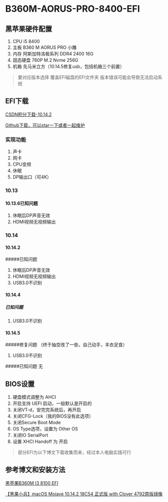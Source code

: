 # B360M-AORUS-PRO-8400-EFI

## 黑苹果硬件配置
1. CPU i5 8400
2. 主板 B360 M AORUS PRO 小雕
3. 内存 阿斯加特洛极系列 DDR4 2400 16G
4. 固态硬盘 760P M.2 Nvme 256G
5. 机箱 先马米立方（10.14.5修复usb，包括机箱三个前置）

> 要对应版本选择 覆盖EFI磁盘的EFI文件夹 版本错误可能会导致无法启动系统

## EFI下载

[CSDN积分下载-10.14.2](https://download.csdn.net/download/q670051552/10888077)

[Github下载，可以star一下或者一起维护](https://github.com/StarYellow/GIGABYTE-B360M-AORUS-PRO-8400-EFI-Hackintosh)

### 实现功能
1. 声卡
2. 网卡
3. CPU变频
4. 休眠
5. DP输出口（可4K）

### 10.13
#### 10.13.6已知问题 
1. 休眠后DP声音无效
2. HDMI视频无视频输出

### 10.14
#### 10.14.2
#####已知问题 
1. 休眠后DP声音无效
2. HDMI视频无视频输出
3. USB3.0不识别

#### 10.14.4
##### 已知问题 
1. USB3.0不识别

#### 10.14.5
#####修复问题 （终于抽空改了一些，自己动手，丰衣足食）
1. USB3.0不识别

#####已知问题
无

## BIOS设置
1. 硬盘模式调整为 AHCI
2. 开启支持 UEFI 启动，一般默认是开启的
3. 关闭VT-d，安完完系统后，再开启
4. 关闭CFG-Lock（我的BIOS没有此选项）
5. 关闭Secure Boot Mode
6. OS Type选项，设置为 Other OS
7. 关闭IO SerialPort
8. 设置 XHCI Handoff 为 开启

> 部分EFI为以下博文下载收集而来，经过本人电脑实践可行

## 参考博文和安装方法
[黑苹果B360M I3 8100 EFI](https://blog.csdn.net/flyhorstar/article/details/85242675)

[【黑果小兵】macOS Mojave 10.14.2 18C54 正式版 with Clover 4792原版镜像
](https://blog.daliansky.net/macOS-Mojave-10.14.2-18C54-official-version-with-Clover-4792-original-image.html)
